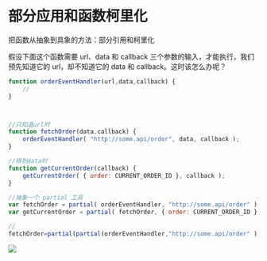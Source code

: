 # 部分应用和函数柯里化



把函数从抽象到具象的方法：部分引用和柯里化

假设下面这个函数需要 url、data 和 callback 三个参数的输入，才能执行，我们预先知道它的 url，却不知道它的 data 和 callback。这时该怎么办呢？



```javascript
function orderEventHandler(url,data,callback) {
    // 
}



//只知道url时
function fetchOrder(data,callback) {
    orderEventHandler( "http://some.api/order", data, callback );
}

//得到data时
function getCurrentOrder(callback) {
    getCurrentOrder( { order: CURRENT_ORDER_ID }, callback );
}

//抽象一个 partial 工具
var fetchOrder = partial( orderEventHandler, "http://some.api/order" );
var getCurrentOrder = partial( fetchOrder, { order: CURRENT_ORDER_ID } );

//
fetchOrder=partial(partial(orderEventHandler,"http://some.api/order" ),{ order: CURRENT_ORDER_ID })

```



![](D:\frontEnd\rookieLoadJS\javascriptupload\img\9ce5cf8b2fca3c234e1f5e7cb0b20221.webp)